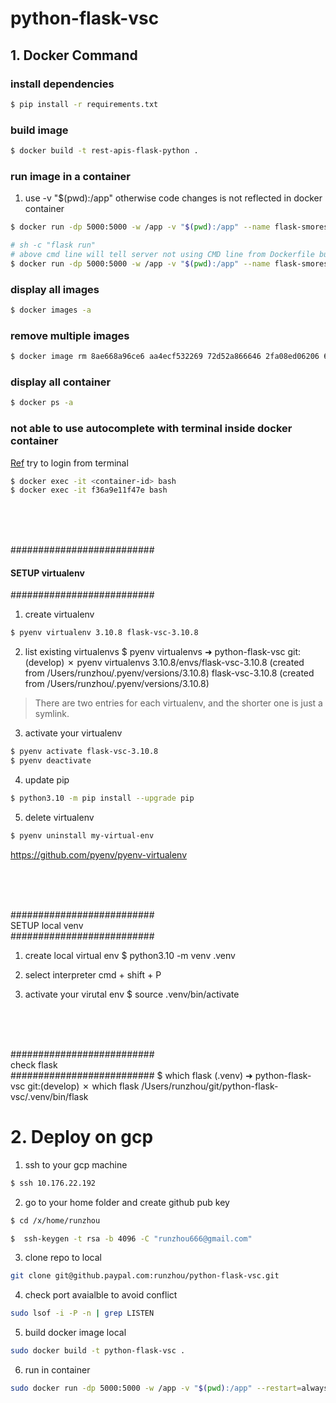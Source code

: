 # python-flask-vsc

## 1. Docker Command
### install dependencies
```bash
$ pip install -r requirements.txt
```
### build image
```bash
$ docker build -t rest-apis-flask-python .
```

### run image in a container
<!-- docker run --rm -d -p 127.0.0.1:5005:5000 --name flask-apis rest-apis-flask-python -->
1. use -v "$(pwd):/app" otherwise code changes is not reflected in docker container
```bash
$ docker run -dp 5000:5000 -w /app -v "$(pwd):/app" --name flask-smorest-api-rick rest-apis-flask-python

# sh -c "flask run" 
# above cmd line will tell server not using CMD line from Dockerfile but use flask run to start the server
$ docker run -dp 5000:5000 -w /app -v "$(pwd):/app" --name flask-smorest-api-rick rest-apis-flask-python sh -c "flask run"
```

### display all images
```bash
$ docker images -a
```

### remove multiple images
```bash
$ docker image rm 8ae668a96ce6 aa4ecf532269 72d52a866646 2fa08ed06206 6840131c5619 7fb60d0ea30e 157095baba98
```

### display all container
```bash
$ docker ps -a 
```

### not able to use autocomplete with terminal inside docker container
[Ref](https://stackoverflow.com/questions/73013781/how-to-enable-autocomplete-when-connect-to-docker-container-through-cli)
try to login from terminal
```bash
$ docker exec -it <container-id> bash
$ docker exec -it f36a9e11f47e bash
```

<br><br><br>

##########################<br>
#### SETUP virtualenv<br>
##########################
1. create virtualenv
```bash
$ pyenv virtualenv 3.10.8 flask-vsc-3.10.8
```

2. list existing virtualenvs
$ pyenv virtualenvs
➜  python-flask-vsc git:(develop) ✗ pyenv virtualenvs
  3.10.8/envs/flask-vsc-3.10.8 (created from /Users/runzhou/.pyenv/versions/3.10.8)
  flask-vsc-3.10.8 (created from /Users/runzhou/.pyenv/versions/3.10.8)
>There are two entries for each virtualenv, and the shorter one is just a symlink.

3. activate your virtualenv
```bash
$ pyenv activate flask-vsc-3.10.8
$ pyenv deactivate
```

4. update pip
```bash
$ python3.10 -m pip install --upgrade pip
```

5. delete virtualenv
```bash
$ pyenv uninstall my-virtual-env
```

https://github.com/pyenv/pyenv-virtualenv

<br><br><br>

##########################<br>
SETUP local venv<br>
##########################
1. create local virtual env
$ python3.10 -m venv .venv

2. select interpreter
cmd + shift + P 

3. activate your virutal env
$ source .venv/bin/activate

<br><br><br>

##########################<br>
check flask<br>
##########################
$ which flask
(.venv) ➜  python-flask-vsc git:(develop) ✗ which flask
/Users/runzhou/git/python-flask-vsc/.venv/bin/flask


# 2. Deploy on gcp

1. ssh to your gcp machine
```bash
$ ssh 10.176.22.192
```

2. go to your home folder and create github pub key
```bash
$ cd /x/home/runzhou

$  ssh-keygen -t rsa -b 4096 -C "runzhou666@gmail.com"
```

3. clone repo to local
```bash
git clone git@github.paypal.com:runzhou/python-flask-vsc.git
```

4. check port avaialble to avoid conflict
```bash
sudo lsof -i -P -n | grep LISTEN
```

5. build docker image local
```bash
sudo docker build -t python-flask-vsc .
```

6. run in container
```bash
sudo docker run -dp 5000:5000 -w /app -v "$(pwd):/app" --restart=always --name python-flask-vsc_container python-flask-vsc
```

